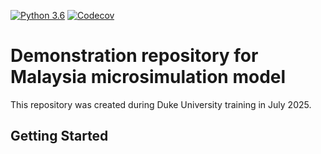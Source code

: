 [![Python 3.6](https://img.shields.io/badge/python-3.6-blue.svg)](https://www.python.org/downloads/release/python-360/)
[![Codecov](https://codecov.io/gh/TPRU-demo/pitaxcalc-demo/branch/master/graph/badge.svg)](https://codecov.io/gh/TPRU-demo/pitaxcalc-demo)


Demonstration repository for Malaysia microsimulation model
============================================================================

This repository was created during Duke University training
in July 2025.

Getting Started
---------------


